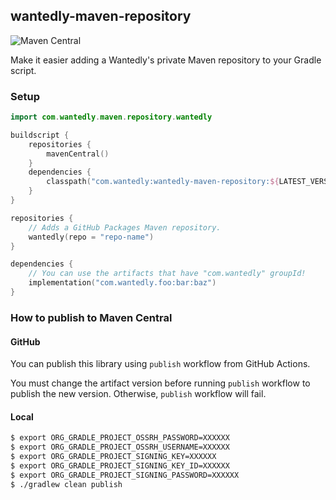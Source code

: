## wantedly-maven-repository

![Maven Central](https://img.shields.io/maven-central/v/com.wantedly/wantedly-maven-repository)

Make it easier adding a Wantedly's private Maven repository to your Gradle script.

### Setup

```kotlin
import com.wantedly.maven.repository.wantedly

buildscript {
    repositories {
        mavenCentral()
    }
    dependencies {
        classpath("com.wantedly:wantedly-maven-repository:${LATEST_VERSION}")
    }
}

repositories {
    // Adds a GitHub Packages Maven repository.
    wantedly(repo = "repo-name")
}

dependencies {
    // You can use the artifacts that have "com.wantedly" groupId!
    implementation("com.wantedly.foo:bar:baz")
}
```

### How to publish to Maven Central

#### GitHub

You can publish this library using `publish` workflow from GitHub Actions.

You must change the artifact version before running `publish` workflow to publish the new version.
Otherwise, `publish` workflow will fail.

#### Local

```sh
$ export ORG_GRADLE_PROJECT_OSSRH_PASSWORD=XXXXXX
$ export ORG_GRADLE_PROJECT_OSSRH_USERNAME=XXXXXX
$ export ORG_GRADLE_PROJECT_SIGNING_KEY=XXXXXX
$ export ORG_GRADLE_PROJECT_SIGNING_KEY_ID=XXXXXX
$ export ORG_GRADLE_PROJECT_SIGNING_PASSWORD=XXXXXX
$ ./gradlew clean publish
```
